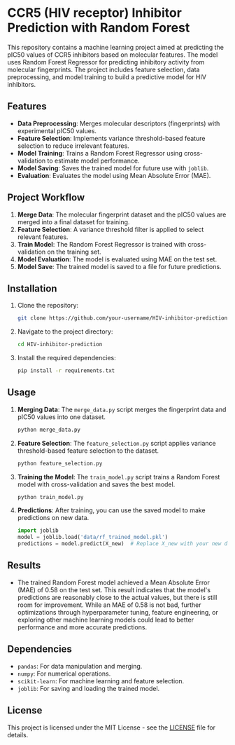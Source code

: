 # CCR5 (HIV receptor) Inhibitor Prediction with Random Forest

This repository contains a machine learning project aimed at predicting the pIC50 values of CCR5 inhibitors based on molecular features. The model uses Random Forest Regressor for predicting inhibitory activity from molecular fingerprints. The project includes feature selection, data preprocessing, and model training to build a predictive model for HIV inhibitors.

## Features

- **Data Preprocessing**: Merges molecular descriptors (fingerprints) with experimental pIC50 values.
- **Feature Selection**: Implements variance threshold-based feature selection to reduce irrelevant features.
- **Model Training**: Trains a Random Forest Regressor using cross-validation to estimate model performance.
- **Model Saving**: Saves the trained model for future use with `joblib`.
- **Evaluation**: Evaluates the model using Mean Absolute Error (MAE).

## Project Workflow

1. **Merge Data**: The molecular fingerprint dataset and the pIC50 values are merged into a final dataset for training.
2. **Feature Selection**: A variance threshold filter is applied to select relevant features.
3. **Train Model**: The Random Forest Regressor is trained with cross-validation on the training set.
4. **Model Evaluation**: The model is evaluated using MAE on the test set.
5. **Model Save**: The trained model is saved to a file for future predictions.

## Installation

1. Clone the repository:

    ```bash
    git clone https://github.com/your-username/HIV-inhibitor-prediction.git
    ```

2. Navigate to the project directory:

    ```bash
    cd HIV-inhibitor-prediction
    ```

3. Install the required dependencies:

    ```bash
    pip install -r requirements.txt
    ```

## Usage

1. **Merging Data**: The `merge_data.py` script merges the fingerprint data and pIC50 values into one dataset.

    ```bash
    python merge_data.py
    ```

2. **Feature Selection**: The `feature_selection.py` script applies variance threshold-based feature selection to the dataset.

    ```bash
    python feature_selection.py
    ```

3. **Training the Model**: The `train_model.py` script trains a Random Forest model with cross-validation and saves the best model.

    ```bash
    python train_model.py
    ```

4. **Predictions**: After training, you can use the saved model to make predictions on new data.

    ```python
    import joblib
    model = joblib.load('data/rf_trained_model.pkl')
    predictions = model.predict(X_new)  # Replace X_new with your new data
    ```

## Results

- The trained Random Forest model achieved a Mean Absolute Error (MAE) of 0.58 on the test set. This result indicates that the model's predictions are reasonably close to the actual values, but there is still room for improvement. While an MAE of 0.58 is not bad, further optimizations through hyperparameter tuning, feature engineering, or exploring other machine learning models could lead to better performance and more accurate predictions.

## Dependencies

- `pandas`: For data manipulation and merging.
- `numpy`: For numerical operations.
- `scikit-learn`: For machine learning and feature selection.
- `joblib`: For saving and loading the trained model.

## License

This project is licensed under the MIT License - see the [LICENSE](LICENSE) file for details.
